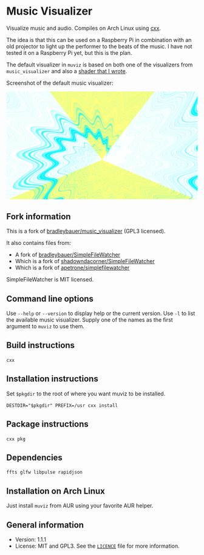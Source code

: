 # Music Visualizer

Visualize music and audio. Compiles on Arch Linux using [cxx](https://github.com/xyproto/cxx).

The idea is that this can be used on a Raspberry Pi in combination with an old projector to light up the performer to the beats of the music. I have not tested it on a Raspberry Pi yet, but this is the plan.

The default visualizer in `muviz` is based on both one of the visualizers from `music_visualizer` and also a [shader that I wrote](https://www.shadertoy.com/view/3slSRN).

Screenshot of the default music visualizer:

![Screenshot](img/muviz_screenshot.jpg)

## Fork information

This is a fork of [bradleybauer/music_visualizer](https://github.com/bradleybauer/music_visualizer) (GPL3 licensed).

It also contains files from:

* A fork of [bradleybauer/SimpleFileWatcher](https://github.com/bradleybauer/SimpleFileWatcher)
* Which is a fork of [shadowndacorner/SimpleFileWatcher](https://github.com/shadowndacorner/SimpleFileWatcher)
* Which is a fork of [apetrone/simplefilewatcher](https://github.com/apetrone/simplefilewatcher)

SimpleFileWatcher is MIT licensed.

## Command line options

Use `--help` or `--version` to display help or the current version. Use `-l` to list the available music visualizer. Supply one of the names as the first argument to `muviz` to use them.

## Build instructions

    cxx

## Installation instructions

Set `$pkgdir` to the root of where you want muviz to be installed.

    DESTDIR="$pkgdir" PREFIX=/usr cxx install

## Package instructions

    cxx pkg

## Dependencies

    ffts glfw libpulse rapidjson

## Installation on Arch Linux

Just install `muviz` from AUR using your favorite AUR helper.

## General information

* Version: 1.1.1
* License: MIT and GPL3. See the [`LICENCE`](LICENSE) file for more information.
